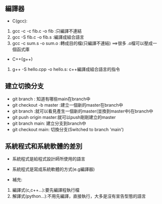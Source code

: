 ## 編譯器
* C(gcc):
1. gcc -c -c fib.c -o fib :只編譯不連結
2. gcc -S fib.c -o fib.s :編譯成組合語言
3. gcc -c sum.s -o sum.o :轉成目的檔(只編譯不連結) ==>很多 .o檔可以壓成一個函式庫
* C++(g++)
1. g++ -S hello.cpp -o hello.s: c++編譯成組合語言的指令

## 建立切換分支
* git branch : 知道有哪些main在branch中
* git checkout -b master :建立一個新的master在branch中
* git branch :就可以看見產生一個新的master(並換到master中)在branch中
* git push origin master:就可以push剛剛建立的master
* git branch main: 建立分支到branch中
* git checkout main: 切換分支(Switched to branch 'main')

## 系統程式和系統軟體的差別
* 系統程式是給程式設計師所使用的語言
* 系統程式是寫成系統軟體的方式(e.g編譯器)

* 補充:
1. 編譯式(c,c++...):要先編譯程執行檔
2. 解譯式(python...):不用先編譯，直接執行，大多是沒有宣告型態的語言

